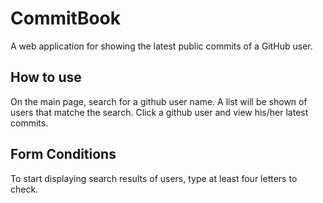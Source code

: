 # CommitBook
A web application for showing the latest public commits of a GitHub user.

## How to use
On the main page, search for a github user name. A list will be shown of users that matche the search. Click a github user and view his/her latest commits.

## Form Conditions
To start displaying search results of users, type at least four letters to check.

